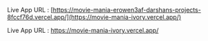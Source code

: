 Live App URL : [https://movie-mania-erowen3af-darshans-projects-8fccf76d.vercel.app/](https://movie-mania-ivory.vercel.app/)

Live App URL : https://movie-mania-ivory.vercel.app/
